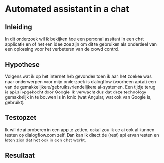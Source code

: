 # Automated assistant in a chat

## Inleiding
In dit onderzoek wil ik bekijken hoe een personal assitant in een chat applicatie en of het een idee zou zijn om dit te gebruiken als onderdeel van een oplossing voor het verbeteren van de crowd control.

## Hypothese
Volgens wat ik op het internet heb gevonden toen ik aan het zoeken was naar onderwerpen voor mijn onderzoek is dialogflow (voorheen api.ai) een van de gemakkelijkere/gebruiksvriendelijkere ai-systemen. Een tijdje terug is api.ai opgekocht door Google. Ik verwacht dus dat deze technology gemakkelijk in te bouwen is in Ionic (wat Angular, wat ook van Google is, gebruikt).

## Testopzet
Ik wil de ai proberen in een app te zetten, ookal zou ik de ai ook al kunnen testen op dialogflow.com zelf. Dan kan ik direct de (rest) api ervan testen en laten zien dat het ook in een chat werkt.

## Resultaat
